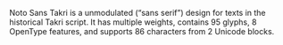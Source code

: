 Noto Sans Takri is a unmodulated (“sans serif”) design for texts in the historical Takri script. It has multiple weights, contains 95 glyphs, 8 OpenType features, and supports 86 characters from 2 Unicode blocks.